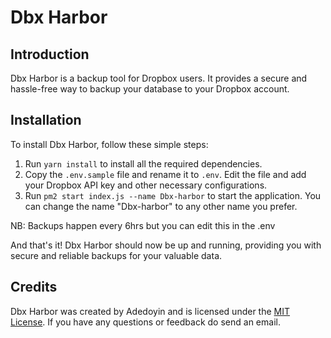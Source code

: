 # Dbx Harbor

## Introduction
Dbx Harbor is a backup tool for Dropbox users. It provides a secure and hassle-free way to backup your database to your Dropbox account.

## Installation
To install Dbx Harbor, follow these simple steps:

1. Run `yarn install` to install all the required dependencies.
2. Copy the `.env.sample` file and rename it to `.env`. Edit the file and add your Dropbox API key and other necessary configurations.
3. Run `pm2 start index.js --name Dbx-harbor` to start the application. You can change the name "Dbx-harbor" to any other name you prefer.

NB: Backups happen every 6hrs but you can edit this in the .env

And that's it! Dbx Harbor should now be up and running, providing you with secure and reliable backups for your valuable data.

## Credits
Dbx Harbor was created by Adedoyin and is licensed under the [MIT License](https://opensource.org/licenses/MIT).
If you have any questions or feedback do send an email.
